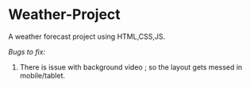 # Weather-Project

A weather forecast project using HTML,CSS,JS.

_Bugs to fix:_

1. There is issue with background video ; so the layout gets messed in mobile/tablet.

